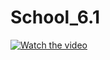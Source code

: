 # School_6.1

[![Watch the video](https://img.icons8.com/doodle/48/play-button-circled.png)](https://inucomindialimited2018-my.sharepoint.com/personal/santoshkedari_inucom_org/_layouts/15/stream.aspx?id=%2Fpersonal%2Fsantoshkedari%5Finucom%5Forg%2FDocuments%2FSchool%2F14%2D07%2D2023%2FSchool%2014%20July%202023%2Emp4&ga=1)
